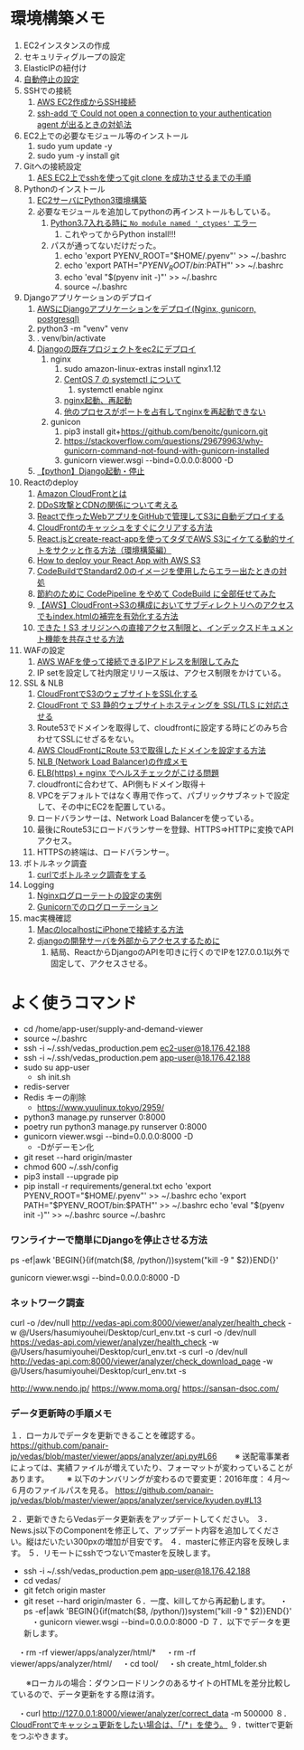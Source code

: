 # 環境構築メモ

1. EC2インスタンスの作成
2. セキュリティグループの設定
3. ElasticIPの紐付け
4. [自動停止の設定](https://qiita.com/kosuge/items/dfaf7e6586da17818039)
5. SSHでの接続
   1. [AWS EC2作成からSSH接続](https://qiita.com/gurensouen/items/7382c2d14763436466d2)
   2. [ssh-add で Could not open a connection to your authentication agent が出るときの対処法](https://qiita.com/ytheta/items/cbbd0b833c19784dfa1e)
6. EC2上での必要なモジュール等のインストール
   1. sudo yum update -y
   2. sudo yum -y install git
7. Gitへの接続設定
   1. [AES EC2上でsshを使ってgit clone を成功させるまでの手順](https://qiita.com/konuma1022/items/986eb58d4b94bef0c0a5)
8. Pythonのインストール
   1. [EC2サーバにPython3環境構築](https://qiita.com/tisk_jdb/items/01bd6ef9209acc3a275f)
   2. 必要なモジュールを追加してpythonの再インストールもしている。
      1. [Python3.7入れる時に `No module named '_ctypes'` エラー](http://saruhei1989.hatenablog.com/entry/2019/04/06/090000)
         1. これやってからPython install!!!
      2. パスが通ってないだけだった。
         1. echo 'export PYENV_ROOT="$HOME/.pyenv"' >> ~/.bashrc
         2. echo 'export PATH="$PYENV_ROOT/bin:$PATH"' >> ~/.bashrc
         3. echo 'eval "$(pyenv init -)"' >> ~/.bashrc
         4. source ~/.bashrc
9. Djangoアプリケーションのデプロイ
   1. [AWSにDjangoアプリケーションをデプロイ(Nginx, gunicorn, postgresql)](https://qiita.com/pokotsun/items/1272479e36c5146c6609)
   2. python3 -m "venv" venv
   3. . venv/bin/activate
   4. [Djangoの既存プロジェクトをec2にデプロイ](https://qiita.com/kur/items/fb75354ee53671c79614)
      1. nginx
         1. sudo amazon-linux-extras install nginx1.12
         2. [CentOS 7 の systemctl について](https://labs.precs.co.jp/2014/12/16/75/)
            1. systemctl enable nginx
         3. [nginx起動、再起動](https://qiita.com/Kaisyou/items/dadf6fe9ee93fb69e76c)
         4. [他のプロセスがポートを占有してnginxを再起動できない](https://qiita.com/Yu-s/items/64c54def20e5fa64edd1)
      2. gunicon
         1. pip3 install git+https://github.com/benoitc/gunicorn.git
         2. https://stackoverflow.com/questions/29679963/why-gunicorn-command-not-found-with-gunicorn-installed
         3. gunicorn viewer.wsgi --bind=0.0.0.0:8000 -D
   5. [【python】Django起動・停止](https://tokyo-engineer.com/python_django_start_stop/)
10. Reactのdeploy
    1. [Amazon CloudFrontとは](https://hacknote.jp/archives/41668/)
    2. [DDoS攻撃とCDNの関係について考える](https://www.orangeitems.com/entry/2018/10/31/062000)
    3. [Reactで作ったWebアプリをGitHubで管理してS3に自動デプロイする](https://s8a.jp/react-github-aws-s3-auto-deploy)
    4. [CloudFrontのキャッシュをすぐにクリアする方法](https://www.aruse.net/entry/2018/10/08/090631)
    5. [React.jsとcreate-react-appを使ってタダでAWS S3にイケてる動的サイトをサクッと作る方法（環境構築編）](https://goleiro.hatenablog.com/entry/2017/03/20/030018)
    6. [How to deploy your React App with AWS S3](https://medium.com/dailyjs/a-guide-to-deploying-your-react-app-with-aws-s3-including-https-a-custom-domain-a-cdn-and-58245251f081)
    7. [CodeBuildでStandard2.0のイメージを使用したらエラー出たときの対処](https://qiita.com/maruware/items/c3a6f6741220ef3e61f7)
    8. [節約のために CodePipeline をやめて CodeBuild に全部任せてみた](https://michimani.net/post/aws-use-only-codebuild/)
    9. [【AWS】CloudFront→S3の構成においてサブディレクトリへのアクセスでもindex.htmlの補完を有効化する方法](https://gadgeterkun.hatenablog.com/entry/20191120/1574211600)
    10. [できた！S3 オリジンへの直接アクセス制限と、インデックスドキュメント機能を共存させる方法](https://dev.classmethod.jp/cloud/aws/directory-indexes-in-s3-origin-backed-cloudfront/)
11. WAFの設定
    1. [AWS WAFを使って接続できるIPアドレスを制限してみた](https://dev.classmethod.jp/cloud/aws/aws-waf-ip-block/)
    2. IP setを設定して社内限定リリース版は、アクセス制限をかけている。
12. SSL & NLB
    1. [CloudFrontでS3のウェブサイトをSSL化する](https://qiita.com/jasbulilit/items/73d70a01a5d3b520450f)
    2. [CloudFront で S3 静的ウェブサイトホスティングを SSL/TLS に対応させる](https://dev.classmethod.jp/cloud/aws/tls-for-s3-web-hosting-with-cloudfront/)
    3. Route53でドメインを取得して、cloudfrontに設定する時にどのみち合わせてSSLにせざるをない。
    4. [AWS CloudFrontにRoute 53で取得したドメインを設定する方法](https://tomokazu-kozuma.com/how-to-set-the-domain-acquired-by-route53-to-aws-cloudfront/)
    5. [NLB (Network Load Balancer)の作成メモ](https://qiita.com/rubytomato@github/items/e15e0a508b9fbec526e0)
    6. [ELB(https) + nginx でヘルスチェックがこける問題](https://qiita.com/ameyamashiro/items/63793a02d66b6c48ec09)
    7. cloudfrontに合わせて、API側もドメイン取得＋
    8. VPCをデフォルトではなく専用で作って、パブリックサブネットで設定して、その中にEC2を配置している。
    9. ロードバランサーは、Network Load Balancerを使っている。
    10. 最後にRoute53にロードバランサーを登録、HTTPS⇒HTTPに変換でAPIアクセス。
    11. HTTPSの終端は、ロードバランサー。
13. ボトルネック調査
    1. [curlでボトルネック調査をする](http://akuwano.hatenablog.jp/entry/20120503/1335994486)
14. Logging
    1. [Nginxログローテートの設定の実例](https://qiita.com/koudaiii/items/23322bf7037c6a7b1cea)
    2. [Gunicornでのログローテーション](http://ja.voidcc.com/question/p-cibwnwth-dk.html)
15. mac実機確認
    1. [MacのlocalhostにiPhoneで接続する方法](https://qiita.com/sabineko/items/c4725c649c57a0432104)
    2. [djangoの開発サーバを外部からアクセスするために](https://blog.masasuzu.net/entry/20100731/1280588504)
       1. 結局、ReactからDjangoのAPIを叩きに行くのでIPを127.0.0.1以外で固定して、アクセスさせる。

# よく使うコマンド

- cd /home/app-user/supply-and-demand-viewer
- source ~/.bashrc
- ssh -i ~/.ssh/vedas_production.pem ec2-user@18.176.42.188
- ssh -i ~/.ssh/vedas_production.pem app-user@18.176.42.188
- sudo su app-user
  - sh init.sh
- redis-server
- Redis キーの削除
  - https://www.yuulinux.tokyo/2959/
- python3 manage.py runserver 0:8000
- poetry run python3 manage.py runserver 0:8000
- gunicorn viewer.wsgi --bind=0.0.0.0:8000 -D
  - -Dがデーモン化
- git reset --hard origin/master
- chmod 600 ~/.ssh/config
- pip3 install --upgrade pip
- pip install -r requirements/general.txt
  echo 'export PYENV_ROOT="$HOME/.pyenv"' >> ~/.bashrc
  echo 'export PATH="$PYENV_ROOT/bin:$PATH"' >> ~/.bashrc
  echo 'eval "$(pyenv init -)"' >> ~/.bashrc
  source ~/.bashrc

### ワンライナーで簡単にDjangoを停止させる方法

ps -ef|awk 'BEGIN{}{if(match($8, /python/))system("kill -9 " $2)}END{}'

gunicorn viewer.wsgi --bind=0.0.0.0:8000 -D

### ネットワーク調査

curl  -o /dev/null http://vedas-api.com:8000/viewer/analyzer/health_check -w @/Users/hasumiyouhei/Desktop/curl_env.txt -s
curl  -o /dev/null https://vedas-api.com/viewer/analyzer/health_check -w @/Users/hasumiyouhei/Desktop/curl_env.txt -s
curl  -o /dev/null http://vedas-api.com:8000/viewer/analyzer/check_download_page -w @/Users/hasumiyouhei/Desktop/curl_env.txt -s

http://www.nendo.jp/
https://www.moma.org/
https://sansan-dsoc.com/

### データ更新時の手順メモ

１．ローカルでデータを更新できることを確認する。
https://github.com/panair-jp/vedas/blob/master/viewer/apps/analyzer/api.py#L66
　　※ 送配電事業者によっては、実績ファイルが増えていたり、フォーマットが変わっていることがあります。
　　※ 以下のナンバリングが変わるので要変更：2016年度：４月〜６月のファイルパスを見る。
https://github.com/panair-jp/vedas/blob/master/viewer/apps/analyzer/service/kyuden.py#L13

２．更新できたらVedasデータ更新表をアップデートしてください。
３．News.js以下のComponentを修正して、アップデート内容を追加してください。縦はだいたい300pxの増加が目安です。
４．masterに修正内容を反映します。
５．リモートにsshでつないでmasterを反映します。

- ssh -i ~/.ssh/vedas_production.pem app-user@18.176.42.188
- cd vedas/
- git fetch origin master
- git reset --hard origin/master
  ６．一度、killしてから再起動します。
  　・ps -ef|awk 'BEGIN{}{if(match($8, /python/))system("kill -9 " $2)}END{}'
  　・gunicorn viewer.wsgi --bind=0.0.0.0:8000 -D
  ７．以下でデータを更新します。

　・rm -rf viewer/apps/analyzer/html/*
　・rm -rf viewer/apps/analyzer/html/
　・cd tool/
　・sh create_html_folder.sh

　　※ローカルの場合：ダウンロードリンクのあるサイトのHTMLを差分比較しているので、データ更新をする際は消す。

　・curl http://127.0.0.1:8000/viewer/analyzer/correct_data -m 500000
８．[CloudFrontでキャッシュ更新をしたい場合は、「/*」を使う。](https://www.aruse.net/entry/2018/10/08/090631)
９．twitterで更新をつぶやきます。
